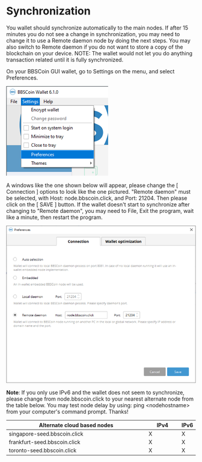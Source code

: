 # Synchronization

You wallet should synchronize automatically to the main nodes. If after 15 minutes you do not see a change in synchronization, you may need to change it to use a Remote daemon node by doing the next steps. You may also switch to Remote daemon if you do not want to store a copy of the blockchain on your device. NOTE: The wallet would not let you do anything transaction related until it is fully synchronized.

On your BBSCoin GUI wallet, go to Settings on the menu, and select Preferences.

![Settings menu view](<../../.gitbook/assets/image (1) (1) (1).png>)

A windows like the one shown below will appear, please change the \[ Connection ] options to look like the one pictured. "Remote daemon" must be selected, with Host: node.bbscoin.click, and Port: 21204. Then please click on the \[ SAVE ] button. If the wallet doesn't start to synchronize after changing to "Remote daemon", you may need to File, Exit the program, wait like a minute, then restart the program.

![](<../../.gitbook/assets/image (2).png>)

**Note**: If you only use IPv6 and the wallet does not seem to synchronize, please change from node.bbscoin.click to your nearest alternate node from the table below. You may test node delay by using: ping \<nodehostname> from your computer's command prompt. Thanks!&#x20;

<table><thead><tr><th width="539">Alternate cloud based nodes</th><th width="107.33333333333326">IPv4</th><th>IPv6</th></tr></thead><tbody><tr><td>singapore-seed.bbscoin.click</td><td>X</td><td>X</td></tr><tr><td>frankfurt-seed.bbscoin.click</td><td>X</td><td>X</td></tr><tr><td>toronto-seed.bbscoin.click</td><td>X</td><td>X</td></tr></tbody></table>
